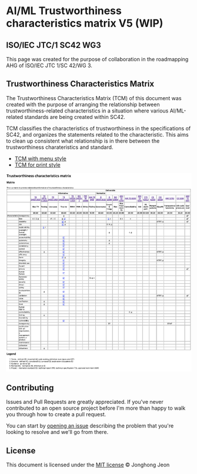 # AI/ML Trustworthiness characteristics matrix V5 (WIP)
## ISO/IEC JTC/1 SC42 WG3

This page was created for the purpose of collaboration in the roadmapping AHG of ISO/IEC JTC 1/SC 42/WG 3.

## Trustworthiness Characteristics Matrix

The Trustworthiness Characteristics Matrix (TCM) of this document was created with the purpose of arranging the relationship between trustworthiness-related characteristics in a situation where various AI/ML-related standards are being created within SC42.

TCM classifies the characteristics of trustworthiness in the specifications of SC42, and organizes the statements related to the characteristic. This aims to clean up consistent what relationship is in there between the trustworthiness charateristics and standard.

* [TCM with menu style](http://hollobit.github.io/WG3_TCM/index.html)
* [TCM for print style](http://hollobit.github.io/WG3_TCM/index-nostyle.html)

<img src="TCM-20220711.png">
          
## Contributing

Issues and Pull Requests are greatly appreciated. If you've never contributed to an open source project before I'm more than happy to walk you through how to create a pull request.

You can start by [opening an issue](https://github.com/hollobit/WG3_TCM/issues/new) describing the problem that you're looking to resolve and we'll go from there.

## License

This document is licensed under the [MIT license](https://opensource.org/licenses/mit-license.php) © Jonghong Jeon
